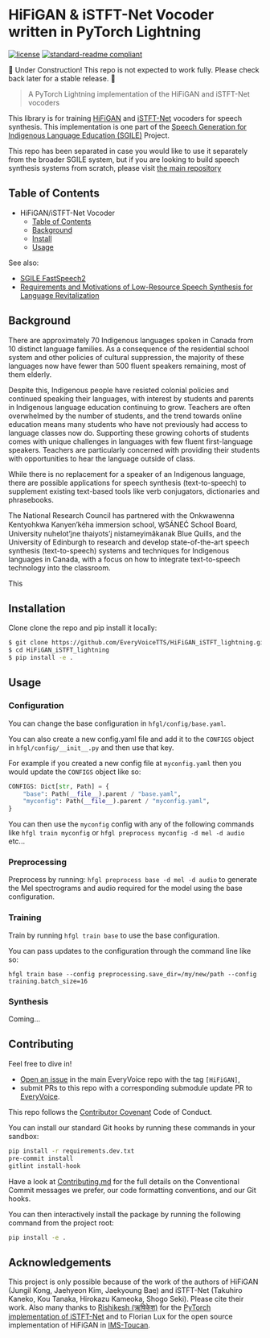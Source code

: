 # HiFiGAN & iSTFT-Net Vocoder written in PyTorch Lightning

<!-- [![codecov](https://codecov.io/gh/roedoejet/g2p/branch/master/graph/badge.svg)](https://codecov.io/gh/roedoejet/g2p) -->
<!-- [![Build Status](https://github.com/roedoejet/g2p/actions/workflows/tests.yml/badge.svg)](https://github.com/roedoejet/g2p/actions) -->
<!-- [![PyPI package](https://img.shields.io/pypi/v/hfgl.svg)](https://pypi.org/project/g2p/) -->
[![license](https://img.shields.io/badge/Licence-MIT-green)](LICENSE)
[![standard-readme compliant](https://img.shields.io/badge/readme%20style-standard-brightgreen.svg?style=flat-square)](https://github.com/EveryVoiceTTS/HiFiGAN_iSTFT_lightning)

🚧 Under Construction! This repo is not expected to work fully. Please check back later for a stable release. 🚧

> A PyTorch Lightning implementation of the HiFiGAN and iSTFT-Net vocoders

This library is for training [HiFiGAN](https://arxiv.org/abs/2010.05646) and [iSTFT-Net](https://arxiv.org/abs/2203.02395) vocoders for speech synthesis. This implementation is one part of the [Speech Generation for Indigenous Language Education (SGILE)](#background) Project.

This repo has been separated in case you would like to use it separately from the broader SGILE system, but if you are looking to build speech synthesis systems from scratch, please visit [the main repository](https://github.com/EveryVoiceTTS/EveryVoice)

## Table of Contents
- HiFiGAN/iSTFT-Net Vocoder
  - [Table of Contents](#table-of-contents)
  - [Background](#background)
  - [Install](#install)
  - [Usage](#usage)
  <!-- - [How to Cite](#citation)
  - [License](#license) -->

See also:
  - [SGILE FastSpeech2](https://github.com/EveryVoiceTTS/FastSpeech2_lightning)
  - [Requirements and Motivations of Low-Resource Speech Synthesis for Language Revitalization](https://aclanthology.org/2022.acl-long.507/)

## Background

There are approximately 70 Indigenous languages spoken in Canada from 10 distinct language families.  As a consequence of the residential school system and other policies of cultural suppression, the majority of these languages now have fewer than 500 fluent speakers remaining, most of them elderly.

Despite this, Indigenous people have resisted colonial policies and continued speaking their languages, with interest by students and parents in Indigenous language education continuing to grow. Teachers are often overwhelmed by the number of students, and the trend towards online education means many students who have not previously had access to language classes now do. Supporting these growing cohorts of students comes with unique challenges in languages with few fluent first-language speakers. Teachers are particularly concerned with providing their students with opportunities to hear the language outside of class.

While there is no replacement for a speaker of an Indigenous language, there are possible applications for speech synthesis (text-to-speech) to supplement existing text-based tools like verb conjugators, dictionaries and phrasebooks.

The National Research Council has partnered with the Onkwawenna Kentyohkwa Kanyen’kéha immersion school, W̱SÁNEĆ School Board, University nuhelot’įne thaiyots’į nistameyimâkanak Blue Quills, and the University of Edinburgh to research and develop state-of-the-art speech synthesis (text-to-speech) systems and techniques for Indigenous languages in Canada, with a focus on how to integrate text-to-speech technology into the classroom.

This

## Installation

Clone clone the repo and pip install it locally:

```sh
$ git clone https://github.com/EveryVoiceTTS/HiFiGAN_iSTFT_lightning.git
$ cd HiFiGAN_iSTFT_lightning
$ pip install -e .
```

## Usage

### Configuration

You can change the base configuration in `hfgl/config/base.yaml`.

You can also create a new config.yaml file and add it to the `CONFIGS` object in `hfgl/config/__init__.py` and then use that key.

For example if you created a new config file at `myconfig.yaml` then you would update the `CONFIGS` object like so:

```python
CONFIGS: Dict[str, Path] = {
    "base": Path(__file__).parent / "base.yaml",
    "myconfig": Path(__file__).parent / "myconfig.yaml",
}
```

You can then use the `myconfig` config with any of the following commands like `hfgl train myconfig` or `hfgl preprocess myconfig -d mel -d audio` etc...

### Preprocessing

Preprocess by running: `hfgl preprocess base -d mel -d audio` to generate the Mel spectrograms and audio required for the model using the base configuration.

### Training

Train by running `hfgl train base` to use the base configuration.

You can pass updates to the configuration through the command line like so:

`hfgl train base --config preprocessing.save_dir=/my/new/path --config training.batch_size=16`

### Synthesis

Coming...


## Contributing

Feel free to dive in!
 - [Open an issue](https://github.com/EveryVoiceTTS/EveryVoice/issues/new) in the main EveryVoice repo with the tag `[HiFiGAN]`,
 - submit PRs to this repo with a corresponding submodule update PR to [EveryVoice](https://github.com/EveryVoiceTTS/EveryVoice).

This repo follows the [Contributor Covenant](http://contributor-covenant.org/version/1/3/0/) Code of Conduct.

You can install our standard Git hooks by running these commands in your sandbox:

```sh
pip install -r requirements.dev.txt
pre-commit install
gitlint install-hook
```

Have a look at [Contributing.md](https://github.com/EveryVoiceTTS/EveryVoice/blob/main/Contributing.md)
for the full details on the Conventional Commit messages we prefer, our code
formatting conventions, and our Git hooks.

You can then interactively install the package by running the following command from the project root:

```sh
pip install -e .
```


## Acknowledgements

This project is only possible because of the work of the authors of HiFiGAN (Jungil Kong, Jaehyeon Kim, Jaekyoung Bae) and iSTFT-Net (Takuhiro Kaneko, Kou Tanaka, Hirokazu Kameoka, Shogo Seki). Please cite their work. Also many thanks to [Rishikesh (ऋषिकेश)](https://github.com/rishikksh20) for the [PyTorch implementation of iSTFT-Net](https://github.com/rishikksh20/iSTFTNet-pytorch) and to Florian Lux for the open source implementation of HiFiGAN in [IMS-Toucan](https://github.com/DigitalPhonetics/IMS-Toucan).
